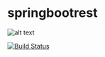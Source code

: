 # springbootrest

![alt text](https://travis-ci.org/VladimirKutkovetskiy/springbootrest.svg?branch=master)

[![Build Status](https://travis-ci.org/VladimirKutkovetskiy/springbootrest.svg?branch=master)](https://travis-ci.org/VladimirKutkovetskiy/springbootrest/builds/280094973)
